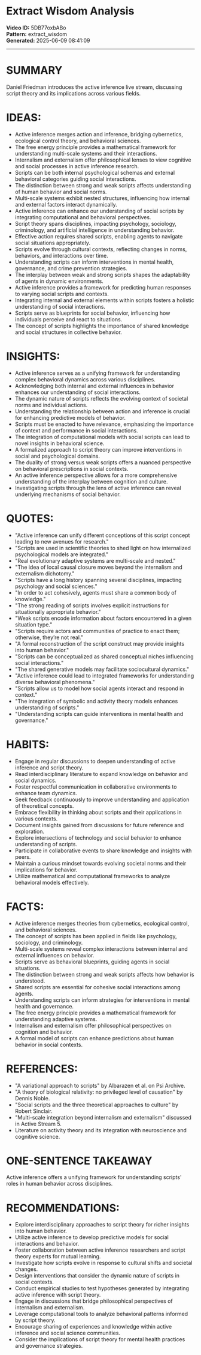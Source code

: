 # Extract Wisdom Analysis

**Video ID:** 5DB77oxbABo  
**Pattern:** extract_wisdom  
**Generated:** 2025-06-09 08:41:09  

---

# SUMMARY
Daniel Friedman introduces the active inference live stream, discussing script theory and its implications across various fields.

# IDEAS:
- Active inference merges action and inference, bridging cybernetics, ecological control theory, and behavioral sciences.
- The free energy principle provides a mathematical framework for understanding multi-scale systems and their interactions.
- Internalism and externalism offer philosophical lenses to view cognitive and social processes in active inference research.
- Scripts can be both internal psychological schemas and external behavioral categories guiding social interactions.
- The distinction between strong and weak scripts affects understanding of human behavior and social norms.
- Multi-scale systems exhibit nested structures, influencing how internal and external factors interact dynamically.
- Active inference can enhance our understanding of social scripts by integrating computational and behavioral perspectives.
- Script theory spans disciplines, impacting psychology, sociology, criminology, and artificial intelligence in understanding behavior.
- Effective action requires shared scripts, enabling agents to navigate social situations appropriately.
- Scripts evolve through cultural contexts, reflecting changes in norms, behaviors, and interactions over time.
- Understanding scripts can inform interventions in mental health, governance, and crime prevention strategies.
- The interplay between weak and strong scripts shapes the adaptability of agents in dynamic environments.
- Active inference provides a framework for predicting human responses to varying social scripts and contexts.
- Integrating internal and external elements within scripts fosters a holistic understanding of social interactions.
- Scripts serve as blueprints for social behavior, influencing how individuals perceive and react to situations.
- The concept of scripts highlights the importance of shared knowledge and social structures in collective behavior.

# INSIGHTS:
- Active inference serves as a unifying framework for understanding complex behavioral dynamics across various disciplines.
- Acknowledging both internal and external influences in behavior enhances our understanding of social interactions.
- The dynamic nature of scripts reflects the evolving context of societal norms and individual actions.
- Understanding the relationship between action and inference is crucial for enhancing predictive models of behavior.
- Scripts must be enacted to have relevance, emphasizing the importance of context and performance in social interactions.
- The integration of computational models with social scripts can lead to novel insights in behavioral science.
- A formalized approach to script theory can improve interventions in social and psychological domains.
- The duality of strong versus weak scripts offers a nuanced perspective on behavioral prescriptions in social contexts.
- An active inference perspective allows for a more comprehensive understanding of the interplay between cognition and culture.
- Investigating scripts through the lens of active inference can reveal underlying mechanisms of social behavior.

# QUOTES:
- "Active inference can unify different conceptions of this script concept leading to new avenues for research."
- "Scripts are used in scientific theories to shed light on how internalized psychological models are integrated."
- "Real evolutionary adaptive systems are multi-scale and nested."
- "The idea of local causal closure moves beyond the internalism and externalism dichotomy."
- "Scripts have a long history spanning several disciplines, impacting psychology and social sciences."
- "In order to act cohesively, agents must share a common body of knowledge."
- "The strong reading of scripts involves explicit instructions for situationally appropriate behavior."
- "Weak scripts encode information about factors encountered in a given situation type."
- "Scripts require actors and communities of practice to enact them; otherwise, they’re not real."
- "A formal reconstruction of the script construct may provide insights into human behavior."
- "Scripts can be conceptualized as shared conceptual niches influencing social interactions."
- "The shared generative models may facilitate sociocultural dynamics."
- "Active inference could lead to integrated frameworks for understanding diverse behavioral phenomena."
- "Scripts allow us to model how social agents interact and respond in context."
- "The integration of symbolic and activity theory models enhances understanding of scripts."
- "Understanding scripts can guide interventions in mental health and governance."

# HABITS:
- Engage in regular discussions to deepen understanding of active inference and script theory.
- Read interdisciplinary literature to expand knowledge on behavior and social dynamics.
- Foster respectful communication in collaborative environments to enhance team dynamics.
- Seek feedback continuously to improve understanding and application of theoretical concepts.
- Embrace flexibility in thinking about scripts and their applications in various contexts.
- Document insights gained from discussions for future reference and exploration.
- Explore intersections of technology and social behavior to enhance understanding of scripts.
- Participate in collaborative events to share knowledge and insights with peers.
- Maintain a curious mindset towards evolving societal norms and their implications for behavior.
- Utilize mathematical and computational frameworks to analyze behavioral models effectively.

# FACTS:
- Active inference merges theories from cybernetics, ecological control, and behavioral sciences.
- The concept of scripts has been applied in fields like psychology, sociology, and criminology.
- Multi-scale systems reveal complex interactions between internal and external influences on behavior.
- Scripts serve as behavioral blueprints, guiding agents in social situations.
- The distinction between strong and weak scripts affects how behavior is understood.
- Shared scripts are essential for cohesive social interactions among agents.
- Understanding scripts can inform strategies for interventions in mental health and governance.
- The free energy principle provides a mathematical framework for understanding adaptive systems.
- Internalism and externalism offer philosophical perspectives on cognition and behavior.
- A formal model of scripts can enhance predictions about human behavior in social contexts.

# REFERENCES:
- "A variational approach to scripts" by Albarazen et al. on Psi Archive.
- "A theory of biological relativity: no privileged level of causation" by Dennis Noble.
- "Social scripts and the three theoretical approaches to culture" by Robert Sinclair.
- "Multi-scale integration beyond internalism and externalism" discussed in Active Stream 5.
- Literature on activity theory and its integration with neuroscience and cognitive science.

# ONE-SENTENCE TAKEAWAY
Active inference offers a unifying framework for understanding scripts' roles in human behavior across disciplines.

# RECOMMENDATIONS:
- Explore interdisciplinary approaches to script theory for richer insights into human behavior.
- Utilize active inference to develop predictive models for social interactions and behavior.
- Foster collaboration between active inference researchers and script theory experts for mutual learning.
- Investigate how scripts evolve in response to cultural shifts and societal changes.
- Design interventions that consider the dynamic nature of scripts in social contexts.
- Conduct empirical studies to test hypotheses generated by integrating active inference with script theory.
- Engage in discussions that bridge philosophical perspectives of internalism and externalism.
- Leverage computational tools to analyze behavioral patterns informed by script theory.
- Encourage sharing of experiences and knowledge within active inference and social science communities.
- Consider the implications of script theory for mental health practices and governance strategies.